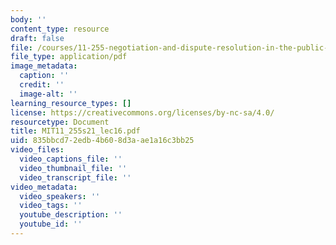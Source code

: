 ```yaml
---
body: ''
content_type: resource
draft: false
file: /courses/11-255-negotiation-and-dispute-resolution-in-the-public-sector-spring-2021/mit11_255s21_lec16.pdf
file_type: application/pdf
image_metadata:
  caption: ''
  credit: ''
  image-alt: ''
learning_resource_types: []
license: https://creativecommons.org/licenses/by-nc-sa/4.0/
resourcetype: Document
title: MIT11_255s21_lec16.pdf
uid: 835bbcd7-2edb-4b60-8d3a-ae1a16c3bb25
video_files:
  video_captions_file: ''
  video_thumbnail_file: ''
  video_transcript_file: ''
video_metadata:
  video_speakers: ''
  video_tags: ''
  youtube_description: ''
  youtube_id: ''
---
```

